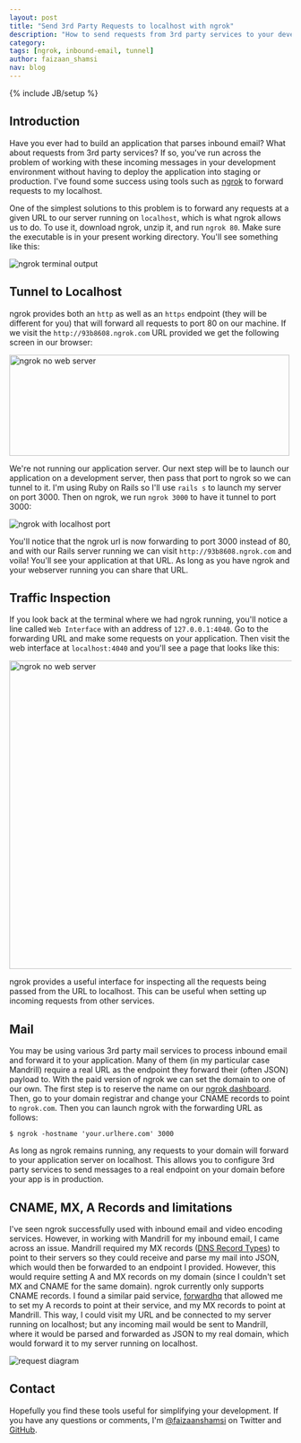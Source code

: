 ```yaml
---
layout: post
title: "Send 3rd Party Requests to localhost with ngrok"
description: "How to send requests from 3rd party services to your develepment server using ngrok"
category:
tags: [ngrok, inbound-email, tunnel]
author: faizaan_shamsi
nav: blog
---
```

{% include JB/setup %}

## Introduction

Have you ever had to build an application that parses inbound email? What about requests from 3rd party services? If so, you've run across the problem of working with these incoming messages in your development environment without having to deploy the application into staging or production. I've found some success using tools such as [ngrok](https://ngrok.com/) to forward requests to my localhost.

One of the simplest solutions to this problem is to forward any requests at a given URL to our server running on `localhost`, which is what ngrok allows us to do. To use it, download ngrok, unzip it, and run `ngrok 80`. Make sure the executable is in your present working directory. You'll see something like this:

![ngrok terminal output](https://s3.amazonaws.com/faizaan-blog-assets/ngrok/ngrok-terminal-output.png)

## Tunnel to Localhost

ngrok provides both an `http` as well as an `https` endpoint (they will be different for you) that will forward all requests to port 80 on our machine. If we visit the `http://93b8608.ngrok.com` URL provided we get the following screen in our browser:

<img src="https://s3.amazonaws.com/faizaan-blog-assets/ngrok/ngrok-no-web-server.png" alt="ngrok no web server" width="500" height="180">

We're not running our application server. Our next step will be to launch our application on a development server, then pass that port to ngrok so we can tunnel to it. I'm using Ruby on Rails so I'll use `rails s` to launch my server on port 3000. Then on ngrok, we run `ngrok 3000` to have it tunnel to port 3000:

![ngrok with localhost port](https://s3.amazonaws.com/faizaan-blog-assets/ngrok/ngrok-with-localhost-port.png)

You'll notice that the ngrok url is now forwarding to port 3000 instead of 80, and with our Rails server running we can visit `http://93b8608.ngrok.com` and voila! You'll see your application at that URL. As long as you have ngrok and your webserver running you can share that URL.

## Traffic Inspection

If you look back at the terminal where we had ngrok running, you'll notice a line called `Web Interface` with an address of `127.0.0.1:4040`. Go to the forwarding URL and make some requests on your application. Then visit the web interface at `localhost:4040` and you'll see a page that looks like this:

<img src="https://s3.amazonaws.com/faizaan-blog-assets/ngrok/ngrok-web-interface.png" alt="ngrok no web server" width="800" height="550">

ngrok provides a useful interface for inspecting all the requests being passed from the URL to localhost. This can be useful when setting up incoming requests from other services.

## Mail

You may be using various 3rd party mail services to process inbound email and forward it to your application. Many of them (in my particular case Mandrill) require a real URL as the endpoint they forward their (often JSON) payload to. With the paid version of ngrok we can set the domain to one of our own. The first step is to reserve the name on our [ngrok dashboard](https://ngrok.com/dashboard). Then, go to your domain registrar and change your CNAME records to point to `ngrok.com`. Then you can launch ngrok with the forwarding URL as follows:

```
$ ngrok -hostname 'your.urlhere.com' 3000
```

As long as ngrok remains running, any requests to your domain will forward to your application server on localhost. This allows you to configure 3rd party services to send messages to a real endpoint on your domain before your app is in production.

## CNAME, MX, A Records and limitations

I've seen ngrok successfully used with inbound email and video encoding services. However, in working with Mandrill for my inbound email, I came across an issue. Mandrill required my MX records ([DNS Record Types](http://en.wikipedia.org/wiki/List_of_DNS_record_types)) to point to their servers so they could receive and parse my mail into JSON, which would then be forwarded to an endpoint I provided. However, this would require setting A and MX records on my domain (since I couldn't set MX and CNAME for the same domain). ngrok currently only supports CNAME records. I found a similar paid service, [forwardhq](https://forwardhq.com/) that allowed me to set my A records to point at their service, and my MX records to point at Mandrill. This way, I could visit my URL and be connected to my server running on localhost; but any incoming mail would be sent to Mandrill, where it would be parsed and forwarded as JSON to my real domain, which would forward it to my server running on localhost.

<img src="https://s3.amazonaws.com/faizaan-blog-assets/ngrok/request-flow.png" alt="request diagram">

## Contact

Hopefully you find these tools useful for simplifying your development. If you have any questions or comments, I'm [@faizaanshamsi](http://twitter.com/faizaanshamsi) on Twitter and [GitHub](http://github.com/faizaanshamsi).
